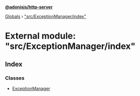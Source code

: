 **[@adonisjs/http-server](../README.md)**

[Globals](../README.md) › [&quot;src/ExceptionManager/index&quot;](_src_exceptionmanager_index_.md)

# External module: "src/ExceptionManager/index"

## Index

### Classes

* [ExceptionManager](../classes/_src_exceptionmanager_index_.exceptionmanager.md)